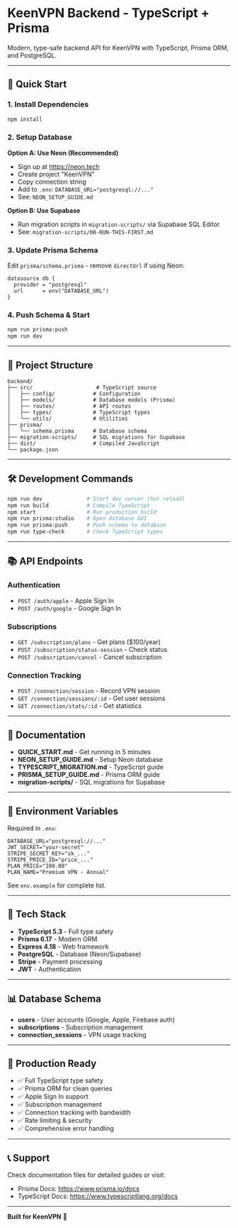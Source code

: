 # KeenVPN Backend - TypeScript + Prisma

Modern, type-safe backend API for KeenVPN with TypeScript, Prisma ORM, and PostgreSQL.

---

## 🚀 Quick Start

### 1. Install Dependencies
```bash
npm install
```

### 2. Setup Database

**Option A: Use Neon (Recommended)**
- Sign up at https://neon.tech
- Create project "KeenVPN"
- Copy connection string
- Add to `.env`: `DATABASE_URL="postgresql://..."`
- See: `NEON_SETUP_GUIDE.md`

**Option B: Use Supabase**
- Run migration scripts in `migration-scripts/` via Supabase SQL Editor
- See: `migration-scripts/00-RUN-THIS-FIRST.md`

### 3. Update Prisma Schema

Edit `prisma/schema.prisma` - remove `directUrl` if using Neon:
```prisma
datasource db {
  provider = "postgresql"
  url      = env("DATABASE_URL")
}
```

### 4. Push Schema & Start
```bash
npm run prisma:push
npm run dev
```

---

## 📁 Project Structure

```
backend/
├── src/                    # TypeScript source
│   ├── config/            # Configuration
│   ├── models/            # Database models (Prisma)
│   ├── routes/            # API routes
│   ├── types/             # TypeScript types
│   └── utils/             # Utilities
├── prisma/
│   └── schema.prisma      # Database schema
├── migration-scripts/     # SQL migrations for Supabase
├── dist/                  # Compiled JavaScript
└── package.json
```

---

## 🛠️ Development Commands

```bash
npm run dev              # Start dev server (hot reload)
npm run build            # Compile TypeScript
npm start                # Run production build
npm run prisma:studio    # Open database GUI
npm run prisma:push      # Push schema to database
npm run type-check       # Check TypeScript types
```

---

## 📚 API Endpoints

### Authentication
- `POST /auth/apple` - Apple Sign In
- `POST /auth/google` - Google Sign In

### Subscriptions
- `GET /subscription/plans` - Get plans ($100/year)
- `POST /subscription/status-session` - Check status
- `POST /subscription/cancel` - Cancel subscription

### Connection Tracking
- `POST /connection/session` - Record VPN session
- `GET /connection/sessions/:id` - Get user sessions
- `GET /connection/stats/:id` - Get statistics

---

## 📖 Documentation

- **QUICK_START.md** - Get running in 5 minutes
- **NEON_SETUP_GUIDE.md** - Setup Neon database
- **TYPESCRIPT_MIGRATION.md** - TypeScript guide
- **PRISMA_SETUP_GUIDE.md** - Prisma ORM guide
- **migration-scripts/** - SQL migrations for Supabase

---

## 🔧 Environment Variables

Required in `.env`:

```env
DATABASE_URL="postgresql://..."
JWT_SECRET="your-secret"
STRIPE_SECRET_KEY="sk_..."
STRIPE_PRICE_ID="price_..."
PLAN_PRICE="100.00"
PLAN_NAME="Premium VPN - Annual"
```

See `env.example` for complete list.

---

## 🎯 Tech Stack

- **TypeScript 5.3** - Full type safety
- **Prisma 6.17** - Modern ORM
- **Express 4.18** - Web framework
- **PostgreSQL** - Database (Neon/Supabase)
- **Stripe** - Payment processing
- **JWT** - Authentication

---

## 📊 Database Schema

- **users** - User accounts (Google, Apple, Firebase auth)
- **subscriptions** - Subscription management
- **connection_sessions** - VPN usage tracking

---

## 🚀 Production Ready

- ✅ Full TypeScript type safety
- ✅ Prisma ORM for clean queries
- ✅ Apple Sign In support
- ✅ Subscription management
- ✅ Connection tracking with bandwidth
- ✅ Rate limiting & security
- ✅ Comprehensive error handling

---

## 📞 Support

Check documentation files for detailed guides or visit:
- Prisma Docs: https://www.prisma.io/docs
- TypeScript Docs: https://www.typescriptlang.org/docs

---

**Built for KeenVPN** 🚀
